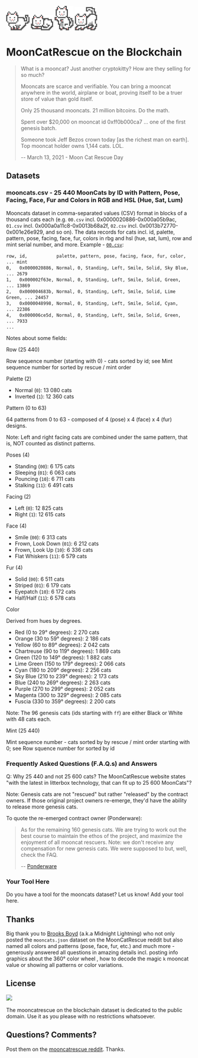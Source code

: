 
![](https://github.com/cryptocopycats/awesome-mooncatrescue-bubble/raw/master/i/design-000x3.png)
![](https://github.com/cryptocopycats/awesome-mooncatrescue-bubble/raw/master/i/design-001x3.png)
![](https://github.com/cryptocopycats/awesome-mooncatrescue-bubble/raw/master/i/design-002x3.png)
![](https://github.com/cryptocopycats/awesome-mooncatrescue-bubble/raw/master/i/design-003x3.png)


# MoonCatRescue on the Blockchain


> What is a mooncat? Just another cryptokitty? How are they selling for so much?
>
> Mooncats are scarce and verifiable. You can bring a mooncat anywhere in the world,
> airplane or boat, proving itself to be a truer store of value than gold itself.
>
> Only 25 thousand mooncats. 21 million bitcoins. Do the math.
>
> Spent over $20,000 on mooncat id 0xff0b000ca7 ... one of the first genesis batch.
>
> Someone took Jeff Bezos crown today [as the richest man on earth].
> Top mooncat holder owns 1,144 cats. LOL.
>
> -- March 13, 2021 - Moon Cat Rescue Day



## Datasets

### mooncats.csv  -  25 440 MoonCats by ID with Pattern, Pose, Facing, Face, Fur and Colors in RGB and HSL (Hue, Sat, Lum)

Mooncats dataset in comma-separated values (CSV) format
in blocks of a thousand cats each
(e.g.
`00.csv` incl. 0x0000020886-0x000a05b9ac,
`01.csv` incl. 0x000a0a11c8-0x0013b68a2f,
`02.csv` incl. 0x0013b72770-0x001e26e929,
and so on).
The data records for cats
incl. id, palette, pattern, pose, facing, face, fur, colors in rbg and hsl (hue, sat, lum), row and mint serial number,
and more.
Example - [`00.csv`](00.csv):


```
row, id,           palette, pattern, pose, facing, face, fur, color,    ... mint
0,   0x0000020886, Normal, 0, Standing, Left, Smile, Solid, Sky Blue,   ... 2679
1,   0x000002f63e, Normal, 0, Standing, Left, Smile, Solid, Green,      ... 13869
2,   0x000004683b, Normal, 0, Standing, Left, Smile, Solid, Lime Green, ... 24457
3,   0x0000048998, Normal, 0, Standing, Left, Smile, Solid, Cyan,       ... 22386
4,   0x000006ce5d, Normal, 0, Standing, Left, Smile, Solid, Green,      ... 7933
...
```



Notes about some fields:

Row (25 440)

Row sequence number (starting with 0) - cats sorted by id; see Mint sequence number for sorted by rescue / mint order


Palette (2)

- Normal (`0`): 13 080 cats
- Inverted (`1`): 12 360 cats


Pattern (0 to 63)

64 patterns from 0 to 63 - composed of 4 (pose) x 4 (face) x 4 (fur) designs.

Note: Left and right facing cats are combined under the same pattern, that is,
NOT counted as distinct patterns.


Poses (4)

- Standing (`00`): 6 175 cats
- Sleeping (`01`): 6 063 cats
- Pouncing (`10`): 6 711 cats
- Stalking (`11`): 6 491 cats

Facing (2)

- Left (`0`): 12 825 cats
- Right (`1`): 12 615 cats

Face (4)

- Smile (`00`): 6 313 cats
- Frown, Look Down (`01`): 6 212 cats
- Frown, Look Up (`10`): 6 336 cats
- Flat Whiskers (`11`): 6 579 cats

Fur (4)

- Solid (`00`): 6 511 cats
- Striped (`01`): 6 179 cats
- Eyepatch (`10`):  6 172 cats
- Half/Half (`11`): 6 578 cats


Color

Derived from hues by degrees.

- Red (0 to 29° degrees): 2 270 cats
- Orange (30 to 59° degrees): 2 186 cats
- Yellow (60 to 89° degrees): 2 042 cats
- Chartreuse (90 to 119° degrees): 1 869 cats
- Green (120 to 149° degrees): 1 882 cats
- Lime Green (150 to 179° degrees): 2 066 cats
- Cyan (180 to 209° degrees): 2 256 cats
- Sky Blue (210 to 239° degrees): 2 173 cats
- Blue (240 to 269° degrees): 2 263 cats
- Purple (270 to 299° degrees): 2 052 cats
- Magenta (300 to 329° degrees): 2 085 cats
- Fuscia (330 to 359° degrees): 2 200 cats

Note: The 96 genesis cats (ids starting with `ff`) are either Black or White
with 48 cats each.


Mint (25 440)

Mint sequence number - cats sorted by by rescue / mint order starting with 0; see Row squence number for sorted by id





### Frequently Asked Questions (F.A.Q.s) and Answers

Q: Why 25 440 and not 25 600 cats? The MoonCatRescue website states
 "with the latest in litterbox technology, that can fit up to 25 600 MoonCats"?

Note: Genesis cats are not "rescued" but rather "released" by the contract owners.
If those original project owners re-emerge,
they'd have the ability to release more genesis cats.

To quote the re-emerged contract owner (Ponderware):

> As for the remaining 160 genesis cats. We are trying to work out the best course
> to maintain the ethos of the project,
> and maximize the enjoyment of all mooncat rescuers.
> Note: we don't receive any compensation for new genesis cats.
>  We were supposed to but, well, check the FAQ.
>
>  -- [Ponderware](https://twitter.com/ponderware/status/1370945005641158659)




### Your Tool Here

Do you have a tool for the mooncats dataset? Let us know! Add your tool here.





## Thanks

Big thank you to [Brooks Boyd](https://github.com/MidnightLightning) (a.k.a Midnight Lightning)
who not only posted the `mooncats.json` dataset on the MoonCatRescue reddit but also
named all colors and patterns (pose, face, fur, etc.) and much more -
generously answered all questions in amazing details
incl. posting info graphics about the 360° color wheel
, how to decode the magic `k` mooncat value or showing all patterns
or color variations.




## License

![](https://publicdomainworks.github.io/buttons/zero88x31.png)

The mooncatrescue on the blockchain dataset
is dedicated to the public domain.
Use it as you please with no restrictions whatsoever.



## Questions? Comments?

Post them on the [mooncatrescue reddit](https://www.reddit.com/r/mooncatrescue). Thanks.
